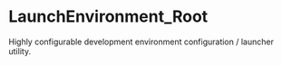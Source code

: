 # LaunchEnvironment_Root

Highly configurable development environment configuration / launcher utility.
